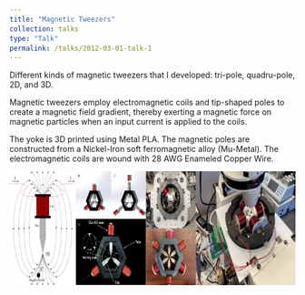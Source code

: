 ```yaml
---
title: "Magnetic Tweezers"
collection: talks
type: "Talk"
permalink: /talks/2012-03-01-talk-1
---
```


Different kinds of magnetic tweezers that I developed: tri-pole, quadru-pole, 2D, and 3D.

Magnetic tweezers employ electromagnetic coils and tip-shaped poles to create a magnetic field gradient, thereby exerting a magnetic force on magnetic particles when an input current is applied to the coils. 

The yoke is 3D printed using Metal PLA. The magnetic poles are constructed from a Nickel-Iron soft ferromagnetic alloy (Mu-Metal). The electromagnetic coils are wound with 28 AWG Enameled Copper Wire.

<div style="display: flex; align-items: center;">
  <img src='/images/tweezerall.png' style="height: 200px;">
</div>
